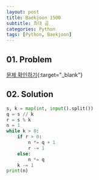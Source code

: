 ```yaml
---
layout: post
title: Baekjoon 1500
subtitle: 최대 곱
categories: Python
tags: [Python, Baekjoon]
---
```


## 01. Problem

[문제 확인하기](https://www.acmicpc.net/problem/1500){:target="_blank"}

## 02. Solution

```Python
s, k = map(int, input().split())
q = s // k
r = s % k
n = 1
while k > 0:
    if r > 0:
        n *= q + 1
        r -= 1
    else:
        n *= q
    k -= 1
print(n)
```

